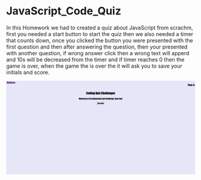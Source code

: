 # JavaScript_Code_Quiz
In this Homework we had to created a quiz about JavaScript from scrachm, first you needed a start button to start the quiz then we also needed a timer that counts down, once you clicked the button you were presented with the first question and then after answering the question, then your presented with another question, if wrong answer click then a wrong text will apperd and 10s will be decreased from the timer and if timer reaches 0 then the game is over, when the game the is over the it will ask you to save your initials and score.







![Alt text](image.png)